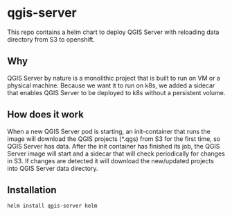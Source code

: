 # qgis-server
This repo contains a helm chart to deploy QGIS Server with reloading data directory from S3 to openshift.

## Why
QGIS Server by nature is a monolithic project that is built to run on VM or a physical machine.
Because we want it to run on k8s, we added a sidecar that enables QGIS Server to be deployed to k8s without a persistent volume.

## How does it work
When a new QGIS Server pod is starting, an init-container that runs the image will download the QGIS projects (*.qgs) from S3 for the first time, so QGIS Server has data.
After the init container has finished its job, the QGIS Server image will start and a sidecar that will check periodically for changes in S3. If changes are detected it will download the new/updated projects into QGIS Server data directory.

## Installation
```
helm install qgis-server helm
```
